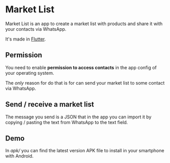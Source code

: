 # Market List

Market List is an app to create a market list with products and share it with your contacts via WhatsApp.

It's made in [Flutter](https://flutter.dev/).

## Permission

You need to enable **permission to access contacts** in the app config of your operating system.

The *only* reason for do that is for can send your market list to some contact via WhatsApp.

## Send / receive a market list

The message you send is a JSON that in the app you can import it by copying / pasting the text from WhatsApp to the text field.

## Demo

In *apk/* you can find the latest version APK file to install in your smartphone with Android.
